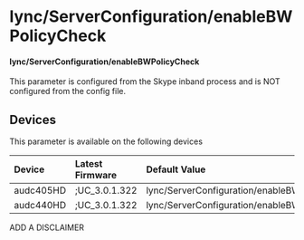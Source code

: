 ﻿---
description: lync/ServerConfiguration/enableBWPolicyCheck
search:
    keywords: ['lync','ServerConfiguration','enableBWPolicyCheck']
---

# lync/ServerConfiguration/enableBWPolicyCheck

#### lync/ServerConfiguration/enableBWPolicyCheck

This parameter is configured from the Skype inband process and is NOT configured from the config file.



## Devices
This parameter is available on the following devices

| Device | Latest Firmware | Default Value |
|:---|:---|:---|
| audc405HD | ;UC_3.0.1.322 | lync/ServerConfiguration/enableBWPolicyCheck=1 
| audc440HD | ;UC_3.0.1.322 | lync/ServerConfiguration/enableBWPolicyCheck=1 

ADD A DISCLAIMER
